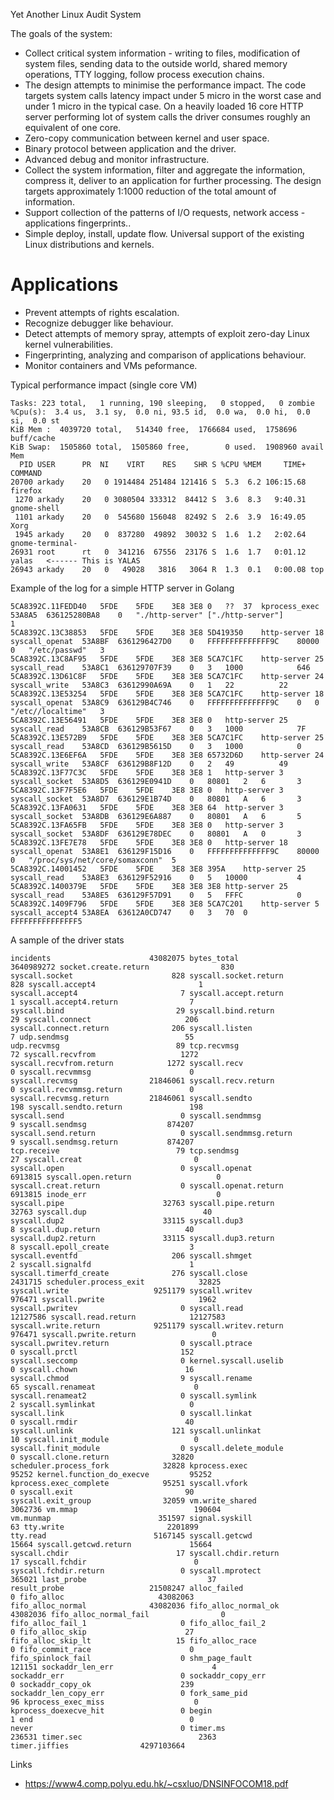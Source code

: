 Yet Another Linux Audit System

The goals of the system:

*  Collect critical system information - writing to files, modification of system files, sending data to the outside world, shared memory operations, TTY logging, follow process execution chains.
*  The design attempts to minimise the performance impact. The code targets system calls latency impact under 5 micro in the worst case and under 1 micro in the typical case. On a heavily loaded 16 core HTTP server performing lot of system calls the driver consumes roughly an equivalent of one core.
*  Zero-copy communication between kernel and user space.
*  Binary protocol between application and the driver.
*  Advanced debug and monitor infrastructure.
*  Collect the system information, filter and aggregate the information, compress it, deliver to an application for further processing. The design targets approximately 1:1000 reduction of the total amount of information. 
*  Support collection of the patterns of I/O requests, network access - applications fingerprints..  
*  Simple deploy, install, update flow. Universal support of the existing Linux distributions and kernels.
 

# Applications

*  Prevent attempts of rights escalation.
*  Recognize debugger like behaviour.
*  Detect attempts of memory spray, attempts of exploit zero-day Linux kernel vulnerabilities.
*  Fingerprinting, analyzing and comparison of applications behaviour.
*  Monitor containers and VMs peformance.



Typical performance impact (single core VM) 

```
Tasks: 223 total,   1 running, 190 sleeping,   0 stopped,   0 zombie
%Cpu(s):  3.4 us,  3.1 sy,  0.0 ni, 93.5 id,  0.0 wa,  0.0 hi,  0.0 si,  0.0 st
KiB Mem :  4039720 total,   514340 free,  1766684 used,  1758696 buff/cache
KiB Swap:  1505860 total,  1505860 free,        0 used.  1908960 avail Mem 
  PID USER      PR  NI    VIRT    RES    SHR S %CPU %MEM     TIME+ COMMAND                                                                                                                        
20700 arkady    20   0 1914484 251484 121416 S  5.3  6.2 106:15.68 firefox                                                                                                                                  
 1270 arkady    20   0 3080504 333312  84412 S  3.6  8.3   9:40.31 gnome-shell                                                                                                                              
 1101 arkady    20   0  545680 156048  82492 S  2.6  3.9  16:49.05 Xorg                                                                                                                                     
 1945 arkady    20   0  837280  49892  30032 S  1.6  1.2   2:02.64 gnome-terminal-                                                                                                                          
26931 root      rt   0  341216  67556  23176 S  1.6  1.7   0:01.12 yalas   <------ This is YALAS                                                                                                                                 
26943 arkady    20   0   49028   3816   3064 R  1.3  0.1   0:00.08 top                                                                                                                                      
```

Example of the log for a simple HTTP server in Golang
```
5CA8392C.11FEDD40	5FDE	5FDE	3E8	3E8	0	??	37	kprocess_exec	53A8A5	636125280BA8	0	"./http-server"	["./http-server"]			1
5CA8392C.13C38853	5FDE	5FDE	3E8	3E8	5D419350	http-server	18	syscall_openat	53A8BF	6361296427D0	0	FFFFFFFFFFFFFF9C	80000	0	"/etc/passwd"	3
5CA8392C.13C8AF95	5FDE	5FDE	3E8	3E8	5CA7C1FC	http-server	25	syscall_read	53A8C1	636129707F39	0	3	1000			646
5CA8392C.13D61C8F	5FDE	5FDE	3E8	3E8	5CA7C1FC	http-server	24	syscall_write	53A8C3	63612990A69A	0	1	22			22
5CA8392C.13E53254	5FDE	5FDE	3E8	3E8	5CA7C1FC	http-server	18	syscall_openat	53A8C9	636129B4C746	0	FFFFFFFFFFFFFF9C	0	0	"/etc//localtime"	3
5CA8392C.13E56491	5FDE	5FDE	3E8	3E8	0	http-server	25	syscall_read	53A8CB	636129B53F67	0	3	1000			7F
5CA8392C.13E572B9	5FDE	5FDE	3E8	3E8	5CA7C1FC	http-server	25	syscall_read	53A8CD	636129B5615D	0	3	1000			0
5CA8392C.13E6EF6A	5FDE	5FDE	3E8	3E8	65732D6D	http-server	24	syscall_write	53A8CF	636129B8F12D	0	2	49			49
5CA8392C.13F77C3C	5FDE	5FDE	3E8	3E8	1	http-server	3	syscall_socket	53A8D5	636129E0941D	0	80801	2	6		3
5CA8392C.13F7F5E6	5FDE	5FDE	3E8	3E8	0	http-server	3	syscall_socket	53A8D7	636129E1B74D	0	80801	A	6		3
5CA8392C.13FA0631	5FDE	5FDE	3E8	3E8	64	http-server	3	syscall_socket	53A8DB	636129E6A887	0	80801	A	6		5
5CA8392C.13FA65FB	5FDE	5FDE	3E8	3E8	0	http-server	3	syscall_socket	53A8DF	636129E78DEC	0	80801	A	0		3
5CA8392C.13FE7E78	5FDE	5FDE	3E8	3E8	0	http-server	18	syscall_openat	53A8E1	636129F15D16	0	FFFFFFFFFFFFFF9C	80000	0	"/proc/sys/net/core/somaxconn"	5
5CA8392C.14001452	5FDE	5FDE	3E8	3E8	395A	http-server	25	syscall_read	53A8E3	636129F52916	0	5	10000			4
5CA8392C.1400379E	5FDE	5FDE	3E8	3E8	3E8	http-server	25	syscall_read	53A8E5	636129F57D91	0	5	FFFC			0
5CA8392C.1409F796	5FDE	5FDE	3E8	3E8	5CA7C201	http-server	5	syscall_accept4	53A8EA	63612A0CD747	0	3	70	0		FFFFFFFFFFFFFFF5
```

A sample of the driver stats

```
incidents                      43082075 bytes_total                  3640989272 socket.create.return                830
syscall.socket                      828 syscall.socket.return               828 syscall.accept4                       1
syscall.accept4                       7 syscall.accept.return                 1 syscall.accept4.return                7
syscall.bind                         29 syscall.bind.return                  29 syscall.connect                     206
syscall.connect.return              206 syscall.listen                        7 udp.sendmsg                          55
udp.recvmsg                          89 tcp.recvmsg                          72 syscall.recvfrom                   1272
syscall.recvfrom.return            1272 syscall.recv                          0 syscall.recvmmsg                      0
syscall.recvmsg                21846061 syscall.recv.return                   0 syscall.recvmmsg.return               0
syscall.recvmsg.return         21846061 syscall.sendto                      198 syscall.sendto.return               198
syscall.send                          0 syscall.sendmmsg                      9 syscall.sendmsg                  874207
syscall.send.return                   0 syscall.sendmmsg.return               9 syscall.sendmsg.return           874207
tcp.receive                          79 tcp.sendmsg                          27 syscall.creat                         0
syscall.open                          0 syscall.openat                  6913815 syscall.open.return                   0
syscall.creat.return                  0 syscall.openat.return           6913815 inode_err                             0
syscall.pipe                      32763 syscall.pipe.return               32763 syscall.dup                          40
syscall.dup2                      33115 syscall.dup3                          8 syscall.dup.return                   40
syscall.dup2.return               33115 syscall.dup3.return                   8 syscall.epoll_create                  3
syscall.eventfd                     206 syscall.shmget                        2 syscall.signalfd                      1
syscall.timerfd_create              276 syscall.close                   2431715 scheduler.process_exit            32825
syscall.write                   9251179 syscall.writev                   976471 syscall.pwrite                     1962
syscall.pwritev                       0 syscall.read                   12127586 syscall.read.return            12127583
syscall.write.return            9251179 syscall.writev.return            976471 syscall.pwrite.return                 0
syscall.pwritev.return                0 syscall.ptrace                        0 syscall.prctl                       152
syscall.seccomp                       0 kernel.syscall.uselib                 0 syscall.chown                        16
syscall.chmod                         9 syscall.rename                       65 syscall.renameat                      0
syscall.renameat2                     0 syscall.symlink                       2 syscall.symlinkat                     0
syscall.link                          0 syscall.linkat                        0 syscall.rmdir                        40
syscall.unlink                      121 syscall.unlinkat                     10 syscall.init_module                   0
syscall.finit_module                  0 syscall.delete_module                 0 syscall.clone.return              32820
scheduler.process_fork            32828 kprocess.exec                     95252 kernel.function_do_execve         95252
kprocess.exec_complete            95251 syscall.vfork                         0 syscall.exit                         90
syscall.exit_group                32059 vm.write_shared                 3062736 vm.mmap                          190604
vm.munmap                        351597 signal.syskill                       63 tty.write                       2201899
tty.read                        5167145 syscall.getcwd                    15664 syscall.getcwd.return             15664
syscall.chdir                        17 syscall.chdir.return                 17 syscall.fchdir                        0
syscall.fchdir.return                 0 syscall.mprotect                 365021 last_probe                           37
result_probe                   21508247 alloc_failed                          0 fifo_alloc                     43082063
fifo_alloc_normal              43082036 fifo_alloc_normal_ok           43082036 fifo_alloc_normal_fail                0
fifo_alloc_fail_1                     0 fifo_alloc_fail_2                     0 fifo_alloc_skip                      27
fifo_alloc_skip_lt                   15 fifo_alloc_race                       0 fifo_commit_race                      0
fifo_spinlock_fail                    0 shm_page_fault                   121151 sockaddr_len_err                      4
sockaddr_err                          0 sockaddr_copy_err                     0 sockaddr_copy_ok                    239
sockaddr_len_copy_err                 0 fork_same_pid                        96 kprocess_exec_miss                    0
kprocess_doexecve_hit                 0 begin                                 1 end                                   0
never                                 0 timer.ms                         236531 timer.sec                          2363
timer.jiffies                4297103664 
```

Links
* https://www4.comp.polyu.edu.hk/~csxluo/DNSINFOCOM18.pdf
